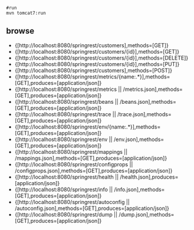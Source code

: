 ```
#run
mvn tomcat7:run
```

## browse 
- {[http://localhost:8080/springrest/customers],methods=[GET]} 
- {[http://localhost:8080/springrest/customers/{id}],methods=[GET]} 
- {[http://localhost:8080/springrest/customers/{id}],methods=[DELETE]} 
- {[http://localhost:8080/springrest/customers/{id}],methods=[PUT]} 
- {[http://localhost:8080/springrest/customers],methods=[POST]}
- {[http://localhost:8080/springrest/metrics/{name:.*}],methods=[GET],produces=[application/json]} 
- {[http://localhost:8080/springrest/metrics || /metrics.json],methods=[GET],produces=[application/json]} 
- {[http://localhost:8080/springrest/beans || /beans.json],methods=[GET],produces=[application/json]} 
- {[http://localhost:8080/springrest/trace || /trace.json],methods=[GET],produces=[application/json]} 
- {[http://localhost:8080/springrest/env/{name:.*}],methods=[GET],produces=[application/json]} 
- {[http://localhost:8080/springrest/env || /env.json],methods=[GET],produces=[application/json]} 
- {[http://localhost:8080/springrest/mappings || /mappings.json],methods=[GET],produces=[application/json]} 
- {[http://localhost:8080/springrest/configprops || /configprops.json],methods=[GET],produces=[application/json]}
- {[http://localhost:8080/springrest/health || /health.json],produces=[application/json]} 
- {[http://localhost:8080/springrest/info || /info.json],methods=[GET],produces=[application/json]}
- {[http://localhost:8080/springrest/autoconfig || /autoconfig.json],methods=[GET],produces=[application/json]}
- {[http://localhost:8080/springrest/dump || /dump.json],methods=[GET],produces=[application/json]}


